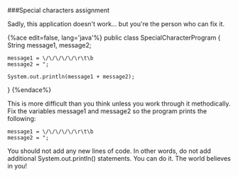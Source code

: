 <!-- djw: done -->
<!--ajh:done-->
###Special characters assignment

Sadly, this application doesn't work... but you're the person who can fix it.

{%ace edit=false, lang='java'%}
public class SpecialCharacterProgram {
    String message1, message2;
    
    message1 = \/\/\/\/\/\r\t\b
    message2 = ";
    
    System.out.println(message1 + message2);
            
}
{%endace%}

This is more difficult than you think unless you work through it methodically. 
Fix the variables message1 and message2 so the program prints the following:

```
message1 = \/\/\/\/\/\r\t\b
message2 = ";
```

You should not add any new lines of code. In other words, do not add additional System.out.println() statements. You can do it. The world believes in you!


